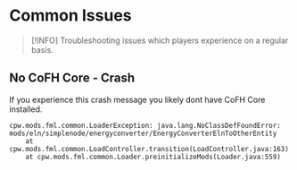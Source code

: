 # Common Issues

> [!INFO]
> Troubleshooting issues which players
> experience on a regular basis.

## No CoFH Core - Crash

If you experience this crash message you likely dont have CoFH Core installed.

```plaintext
cpw.mods.fml.common.LoaderException: java.lang.NoClassDefFoundError: mods/eln/simplenode/energyconverter/EnergyConverterElnToOtherEntity
	at cpw.mods.fml.common.LoadController.transition(LoadController.java:163)
	at cpw.mods.fml.common.Loader.preinitializeMods(Loader.java:559)
```
